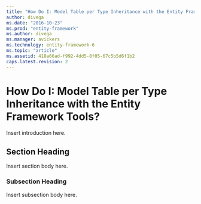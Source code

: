 ```yaml
---
title: "How Do I: Model Table per Type Inheritance with the Entity Framework Tools? | Microsoft Docs"
author: divega
ms.date: "2016-10-23"
ms.prod: "entity-framework"
ms.author: divega
ms.manager: avickers
ms.technology: entity-framework-6
ms.topic: "article"
ms.assetid: 418a66ad-f992-4dd5-8f05-67c5b5d6f1b2
caps.latest.revision: 2
---
```

# How Do I: Model Table per Type Inheritance with the Entity Framework Tools?
Insert introduction here.  
  
## Section Heading  
 Insert section body here.  
  
### Subsection Heading  
 Insert subsection body here.